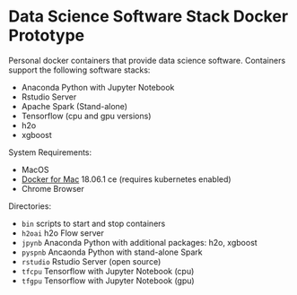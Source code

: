 # Data Science Software Stack Docker Prototype

Personal docker containers that provide data science software.  Containers 
support the following software stacks:
* Anaconda Python with Jupyter Notebook
* Rstudio Server 
* Apache Spark (Stand-alone)
* Tensorflow (cpu and gpu versions)
* h2o
* xgboost

System Requirements:
* MacOS
* [Docker for Mac](https://store.docker.com/editions/community/docker-ce-desktop-mac) 18.06.1 ce (requires kubernetes enabled)
* Chrome Browser

Directories:
* `bin` scripts to start and stop containers
* `h2oai` h2o Flow server
* `jpynb` Anaconda Python with additional packages: h2o, xgboost
* `pyspnb` Ancaonda Python with stand-alone Spark
* `rstudio` Rstudio Server (open source)
* `tfcpu` Tensorflow with Jupyter Notebook (cpu)
* `tfgpu` Tensorflow with Jupyter Notebook (gpu)
